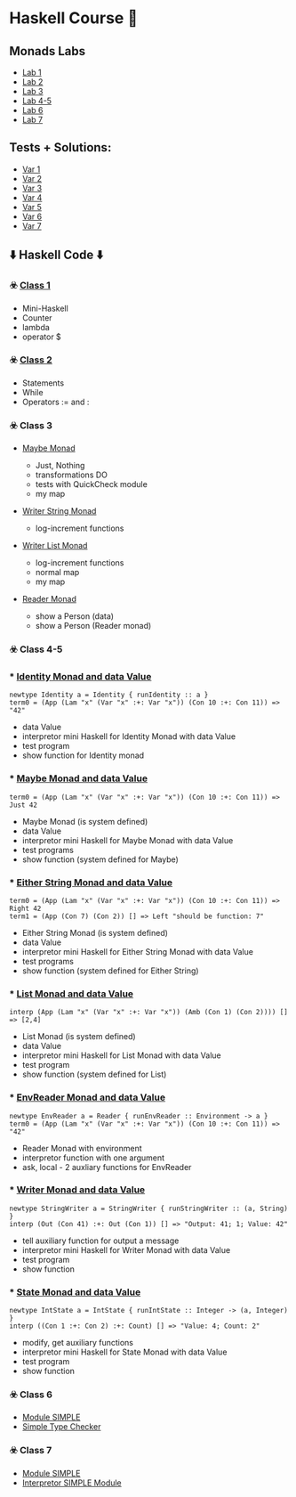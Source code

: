 # Haskell Course :crystal_ball:
## Monads Labs

* [Lab 1](https://github.com/DimaOanaTeodora/Haskell-Monads/blob/main/lab1.pdf)
* [Lab 2](https://github.com/DimaOanaTeodora/Haskell-Monads/blob/main/lab2.pdf)
* [Lab 3](https://github.com/DimaOanaTeodora/Haskell-Monads/blob/main/lab3.pdf)
* [Lab 4-5](https://github.com/DimaOanaTeodora/Haskell-Monads/blob/main/lab4-5.pdf)
* [Lab 6](https://github.com/DimaOanaTeodora/Haskell-Monads/blob/main/lab6.pdf)
* [Lab 7](https://github.com/DimaOanaTeodora/Haskell-Monads/blob/main/lab7.pdf)

## Tests + Solutions: 

* [Var 1](https://github.com/DimaOanaTeodora/Haskell-Monads/blob/main/Colocviu1.hs)
* [Var 2](https://github.com/DimaOanaTeodora/Haskell-Monads/blob/main/Colocviu2.hs)
* [Var 3](https://github.com/DimaOanaTeodora/Haskell-Monads/blob/main/Colocviu3.hs)
* [Var 4](https://github.com/DimaOanaTeodora/Haskell-Monads/blob/main/Colocviu4.hs)
* [Var 5](https://github.com/DimaOanaTeodora/Haskell-Monads/blob/main/Colocviu5.hs)
* [Var 6](https://github.com/DimaOanaTeodora/Haskell-Monads/blob/main/Colocviu6.hs)
* [Var 7](https://github.com/DimaOanaTeodora/Haskell-Monads/blob/main/Colocviu7.hs)

## :arrow_down: Haskell Code :arrow_down:

### :biohazard: [Class 1](https://github.com/DimaOanaTeodora/Haskell-Monads/blob/main/FLP1.hs)

   - Mini-Haskell
   - Counter
   - lambda 
   - operator $
 
### :biohazard: [Class 2](https://github.com/DimaOanaTeodora/Haskell-Monads/blob/main/FLP2.hs)

   - Statements
   - While 
   - Operators := and :
 
### :biohazard: Class 3

  * [Maybe Monad](https://github.com/DimaOanaTeodora/Haskell-Monads/blob/main/FLP3mMaybe.hs)
  
      - Just, Nothing
      - transformations DO
      - tests with QuickCheck module
      - my map
      
  * [Writer String Monad](https://github.com/DimaOanaTeodora/Haskell-Monads/blob/main/FLP3mWriter.hs)
  
      - log-increment functions
      
  * [Writer List Monad](https://github.com/DimaOanaTeodora/Haskell-Monads/blob/main/FLP3mWriterL.hs)
  
      - log-increment functions
      - normal map
      - my map
      
  * [Reader Monad](https://github.com/DimaOanaTeodora/Haskell-Monads/blob/main/FLP3mReader.hs)
  
      - show a Person (data)
      - show a Person (Reader monad)
      
### :biohazard: Class 4-5 
  ### * [Identity Monad and data Value](https://github.com/DimaOanaTeodora/Haskell-Monads/blob/main/FLP45mIdentity.hs)
   
   ```
   newtype Identity a = Identity { runIdentity :: a }
   term0 = (App (Lam "x" (Var "x" :+: Var "x")) (Con 10 :+: Con 11)) => "42"
   ```
   - data Value 
   - interpretor mini Haskell for Identity Monad with data Value
   - test program
   - show function for Identity monad
   
  ### * [Maybe Monad and data Value](https://github.com/DimaOanaTeodora/Haskell-Monads/blob/main/FLP45mMaybe.hs)
   
   ```
   term0 = (App (Lam "x" (Var "x" :+: Var "x")) (Con 10 :+: Con 11)) => Just 42
   ```
   - Maybe Monad (is system defined)
   - data Value
   - interpretor mini Haskell for Maybe Monad with data Value
   - test programs
   - show function (system defined for Maybe) 
   
  ### * [Either String Monad and data Value](https://github.com/DimaOanaTeodora/Haskell-Monads/blob/main/FLP45mEitherString.hs)
   
   ```
   term0 = (App (Lam "x" (Var "x" :+: Var "x")) (Con 10 :+: Con 11)) => Right 42
   term1 = (App (Con 7) (Con 2)) [] => Left "should be function: 7"
   ```
   - Either String Monad (is system defined)
   - data Value
   - interpretor mini Haskell for Either String Monad with data Value
   - test programs
   - show function (system defined for Either String) 
  
  ### * [List Monad and data Value](https://github.com/DimaOanaTeodora/Haskell-Monads/blob/main/FLP45mList.hs)
   
   ```
   interp (App (Lam "x" (Var "x" :+: Var "x")) (Amb (Con 1) (Con 2)))) [] => [2,4]
   ```
   - List Monad (is system defined)
   - data Value
   - interpretor mini Haskell for List Monad with data Value
   - test program
   - show function (system defined for List) 
      
  ### * [EnvReader Monad and data Value](https://github.com/DimaOanaTeodora/Haskell-Monads/blob/main/FLP45mEnvReader.hs)
   
   ```
   newtype EnvReader a = Reader { runEnvReader :: Environment -> a }
   term0 = (App (Lam "x" (Var "x" :+: Var "x")) (Con 10 :+: Con 11)) => "42"
   ```
   - Reader Monad with environment 
   - interpretor function with one argument
   - ask, local - 2 auxliary functions for EnvReader
 
  ### * [Writer Monad and data Value](https://github.com/DimaOanaTeodora/Haskell-Monads/blob/main/FLP3mWriterL.hs)
   
   ```
   newtype StringWriter a = StringWriter { runStringWriter :: (a, String) }
   interp (Out (Con 41) :+: Out (Con 1)) [] => "Output: 41; 1; Value: 42"
   ```
   - tell auxiliary function for output a message 
   - interpretor mini Haskell for Writer Monad with data Value
   - test program
   - show function 
   
  ### * [State Monad and data Value](https://github.com/DimaOanaTeodora/Haskell-Monads/blob/main/FLP45mState.hs)
   
   ```
   newtype IntState a = IntState { runIntState :: Integer -> (a, Integer) }
   interp ((Con 1 :+: Con 2) :+: Count) [] => "Value: 4; Count: 2"
   ```
   - modify, get auxiliary functions 
   - interpretor mini Haskell for State Monad with data Value
   - test program
   - show function 
      
### :biohazard: Class 6

   * [Module SIMPLE](https://github.com/DimaOanaTeodora/Haskell-Monads/blob/main/FLP6SIMPLE.hs)
   * [Simple Type Checker](https://github.com/DimaOanaTeodora/Haskell-Monads/blob/main/FLP6.hs)
   
### :biohazard: Class 7

   * [Module SIMPLE](https://github.com/DimaOanaTeodora/Haskell-Monads/blob/main/FLP6SIMPLE.hs)
   * [Interpretor SIMPLE Module](https://github.com/DimaOanaTeodora/Haskell-Monads/blob/main/FLP7.hs)


